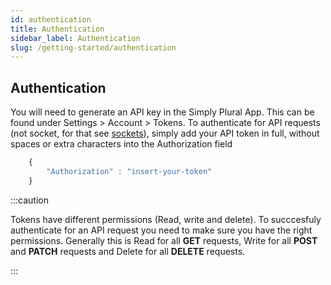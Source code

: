 ```yaml
---
id: authentication
title: Authentication
sidebar_label: Authentication
slug: /getting-started/authentication
---
```


## Authentication

You will need to generate an API key in the Simply Plural App. This can be found under Settings > Account > Tokens. To authenticate for API requests (not socket, for that see [sockets](/docs/getting-started/socket)), simply add your API token in full, without spaces or extra characters into the Authorization field

```js title="Authentication"
    {
        "Authorization" : "insert-your-token"
    }
```

:::caution

Tokens have different permissions (Read, write and delete). To succcesfuly authenticate for an API request you need to make sure you have the right permissions.
Generally this is Read for all **GET** requests, Write for all **POST** and **PATCH** requests and Delete for all **DELETE** requests.

:::

